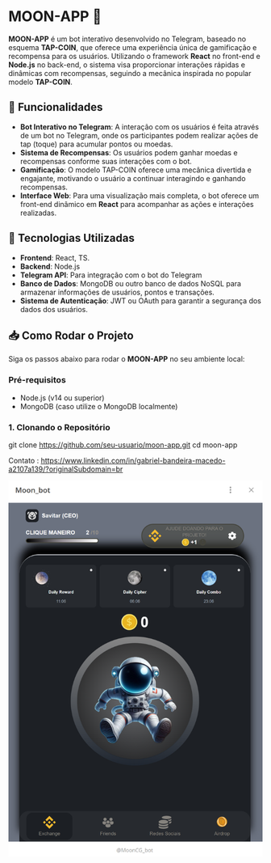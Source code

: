 # MOON-APP 🚀

**MOON-APP** é um bot interativo desenvolvido no Telegram, baseado no esquema **TAP-COIN**, que oferece uma experiência única de gamificação e recompensa para os usuários. Utilizando o framework **React** no front-end e **Node.js** no back-end, o sistema visa proporcionar interações rápidas e dinâmicas com recompensas, seguindo a mecânica inspirada no popular modelo **TAP-COIN**.

## 🌟 Funcionalidades

- **Bot Interativo no Telegram**: A interação com os usuários é feita através de um bot no Telegram, onde os participantes podem realizar ações de tap (toque) para acumular pontos ou moedas.
- **Sistema de Recompensas**: Os usuários podem ganhar moedas e recompensas conforme suas interações com o bot.
- **Gamificação**: O modelo TAP-COIN oferece uma mecânica divertida e engajante, motivando o usuário a continuar interagindo e ganhando recompensas.
- **Interface Web**: Para uma visualização mais completa, o bot oferece um front-end dinâmico em **React** para acompanhar as ações e interações realizadas.

## 🔧 Tecnologias Utilizadas

- **Frontend**: React, TS.
- **Backend**: Node.js
- **Telegram API**: Para integração com o bot do Telegram
- **Banco de Dados**: MongoDB ou outro banco de dados NoSQL para armazenar informações de usuários, pontos e transações.
- **Sistema de Autenticação**: JWT ou OAuth para garantir a segurança dos dados dos usuários.

## 📥 Como Rodar o Projeto

Siga os passos abaixo para rodar o **MOON-APP** no seu ambiente local:

### Pré-requisitos

- Node.js (v14 ou superior)
- MongoDB (caso utilize o MongoDB localmente)

### 1. Clonando o Repositório


git clone https://github.com/seu-usuario/moon-app.git
cd moon-app


Contato : https://www.linkedin.com/in/gabriel-bandeira-macedo-a2107a139/?originalSubdomain=br





![Logo](images/logo.png)

